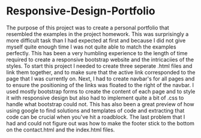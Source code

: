# Responsive-Design-Portfolio

The purpose of this project was to create a personal portfolio that resembled the examples in the project homework. This was surprisingly a more difficult task than I had expected at first and because I did not give myself quite enough time I was not quite able to match the examples perfectly. This has been a very humbling experience to the length of time required to create a responsive bootstrap website and the intricaciies of the styles. To start this project I needed to create three seperate .html files and link them together, and to make sure that the active link corresponded to the page that I was currently on. Next, I had to create navbar's for all pages and to ensure the positioning of the links was floated to the right of the navbar. I used mostly bootstrap forms to create the content of each page and to style it with responsive design but also had to implement quite a bit of .css to handle what bootstrap could not. This has also been a great preview of how using google to find solutions and templates of code and extracting that code can be crucial when you've hit a roadblock. The last problem that I had and could not figure out was how to make the footer stick to the bottom on the contact.html and the index.html files.
